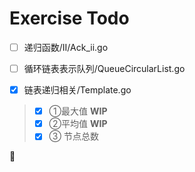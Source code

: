# Exercise Todo

- [ ] 递归函数/II/Ack_ii.go
- [ ] 循环链表表示队列/QueueCircularList.go

- [x] 链表递归相关/Template.go

> - [x] ①最大值 **WIP**
> - [x] ②平均值 **WIP**
> - [x] ③ 节点总数

:beer:
